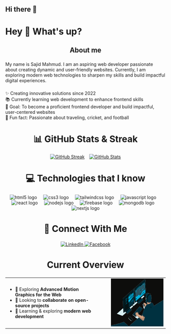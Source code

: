 ## Hi there 👋

<h1 align="left">Hey 👋 What's up?</h1>

###

<h2 align="center">About me</h2>

###

<p align="left">My name is Sajid Mahmud. I am an aspiring web developer passionate about creating dynamic and user-friendly websites. Currently, I am exploring modern web technologies to sharpen my skills and build impactful digital experiences.</p>

###

<p align="left">✨ Creating innovative solutions since 2022<br>📚 Currently learning web development to enhance frontend skills<br>🎯 Goal: To become a proficient frontend developer and build impactful, user-centered websites<br>🎲 Fun fact: Passionate about traveling, cricket, and football</p>

###

<h1 align="center">📊 GitHub Stats & Streak</h1>

<div align="center" style="display: flex; flex-direction: row; flex-wrap: wrap; justify-content: center; gap: 15px;">

  <!-- GitHub Streak -->
  <a href="https://git.io/streak-stats">
    <img src="https://streak-stats.demolab.com?user=SajidMahmud077&theme=tokyonight&hide_border=true" height="180" alt="GitHub Streak" />
  </a>
  
  <!-- GitHub Stats -->
  <a href="https://github.com/SajidMahmud077/github-readme-stats">
    <img src="https://github-readme-stats.vercel.app/api?username=SajidMahmud077&show_icons=true&theme=tokyonight&hide_border=true&count_private=true" height="180" alt="GitHub Stats" />
  </a>



</div>









<h1 align="center">💻 Technologies that I know</h1>

###

<div align="center">
  <img src="https://cdn.jsdelivr.net/gh/devicons/devicon/icons/html5/html5-original.svg" height="46" alt="html5 logo"  />
  <img width="12" />
  <img src="https://cdn.jsdelivr.net/gh/devicons/devicon/icons/css3/css3-original.svg" height="46" alt="css3 logo"  />
  <img width="12" />
  <img src="https://cdn.jsdelivr.net/gh/devicons/devicon/icons/tailwindcss/tailwindcss-original-wordmark.svg" height="46" alt="tailwindcss logo"  />
  <img width="12" />
  <img src="https://cdn.jsdelivr.net/gh/devicons/devicon/icons/javascript/javascript-original.svg" height="46" alt="javascript logo"  />
  <img width="12" />
  <img src="https://cdn.jsdelivr.net/gh/devicons/devicon/icons/react/react-original.svg" height="46" alt="react logo"  />
  <img width="12" />
  <img src="https://cdn.jsdelivr.net/gh/devicons/devicon/icons/nodejs/nodejs-original.svg" height="46" alt="nodejs logo"  />
  <img width="12" />
  <img src="https://cdn.jsdelivr.net/gh/devicons/devicon/icons/firebase/firebase-plain.svg" height="46" alt="firebase logo"  />
  <img width="12" />
  <img src="https://cdn.jsdelivr.net/gh/devicons/devicon/icons/mongodb/mongodb-original.svg" height="46" alt="mongodb logo"  />
  <img width="12" />
  <img src="https://cdn.jsdelivr.net/gh/devicons/devicon/icons/nextjs/nextjs-original.svg" height="46" alt="nextjs logo"  />
</div>






###

<h1 align="center">🔗 Connect With Me</h1>

###

<div align="center">
  <a href="https://www.linkedin.com/in/yourlinkedin/" target="_blank">
    <img src="https://raw.githubusercontent.com/maurodesouza/profile-readme-generator/master/src/assets/icons/social/linkedin/default.svg" width="52" height="40" alt="LinkedIn" />
  </a>
  <a href="https://www.facebook.com/yourfacebook/" target="_blank">
    <img src="https://raw.githubusercontent.com/maurodesouza/profile-readme-generator/master/src/assets/icons/social/facebook/default.svg" width="52" height="40" alt="Facebook" />
  </a>
</div>

###

<h1 align="center">Current Overview</h1>

###

<table>
  <tr>
    <td style="padding-right: 35px;">
      <ul>
        <li>🌱 Exploring <b>Advanced Motion Graphics for the Web</b></li>
        <li>👯 Looking to <b>collaborate on open-source projects</b></li>
        <li>🤔 Learning & exploring <b>modern web development</b></li>
      </ul>
    </td>
    <td>
      <img src="https://raw.githubusercontent.com/Potential17/Potential17/master/user%20(2).gif" alt="GIF" height="150">
    </td>
  </tr>
</table>






###
